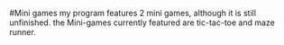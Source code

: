 #Mini games
my program features 2 mini games, although it is still unfinished. the Mini-games currently featured are tic-tac-toe and maze runner. 
